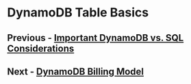 # DynamoDB Table Basics

## Previous - [Important DynamoDB vs. SQL Considerations](p2-important-dynamodb-vs-sql-considerations.md)
## Next - [DynamoDB Billing Model](p4-billing-model.md)